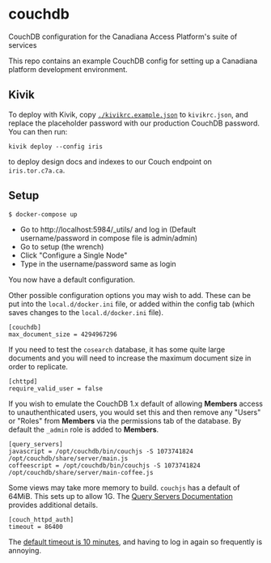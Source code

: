 # couchdb

CouchDB configuration for the Canadiana Access Platform's suite of services

This repo contains an example CouchDB config for setting up a Canadiana platform development environment.

## Kivik

To deploy with Kivik, copy [`./kivikrc.example.json`](kivikrc.example.json) to `kivikrc.json`, and replace the placeholder password with our production CouchDB password. You can then run:

    kivik deploy --config iris

to deploy design docs and indexes to our Couch endpoint on `iris.tor.c7a.ca`.

## Setup

```
$ docker-compose up
```

- Go to http://localhost:5984/\_utils/ and log in (Default username/password in compose file is admin/admin)
- Go to setup (the wrench)
- Click "Configure a Single Node"
- Type in the username/password same as login

You now have a default configuration.

Other possible configuration options you may wish to add. These can be put into the `local.d/docker.ini` file, or added within the config tab (which saves changes to the `local.d/docker.ini` file).

```
[couchdb]
max_document_size = 4294967296
```

If you need to test the `cosearch` database, it has some quite large documents and you will need to increase the maximum document size in order to replicate.

```
[chttpd]
require_valid_user = false
```

If you wish to emulate the CouchDB 1.x default of allowing **Members** access to unauthenthicated users, you would set this and then remove any "Users" or "Roles" from **Members** via the permissions tab of the database. By default the `_admin` role is added to **Members**.

```
[query_servers]
javascript = /opt/couchdb/bin/couchjs -S 1073741824 /opt/couchdb/share/server/main.js
coffeescript = /opt/couchdb/bin/couchjs -S 1073741824 /opt/couchdb/share/server/main-coffee.js
```

Some views may take more memory to build. `couchjs` has a default of 64MiB. This sets up to allow 1G. The [Query Servers Documentation](https://docs.couchdb.org/en/latest/config/query-servers.html) provides additional details.

```
[couch_httpd_auth]
timeout = 86400
```

The [default timeout is 10 minutes](https://docs.couchdb.org/en/latest/config/auth.html#couch_httpd_auth/timeout), and having to log in again so frequently is annoying.
